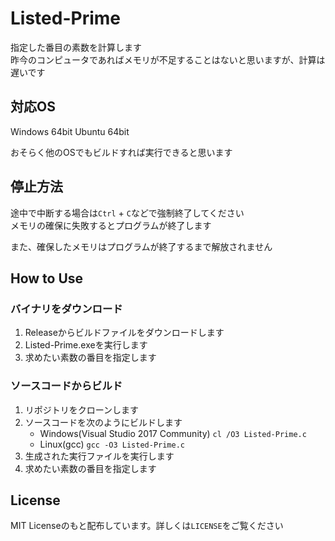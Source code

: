# Listed-Prime
指定した番目の素数を計算します  
昨今のコンピュータであればメモリが不足することはないと思いますが、計算は遅いです

## 対応OS
Windows 64bit
Ubuntu 64bit

おそらく他のOSでもビルドすれば実行できると思います

## 停止方法
途中で中断する場合は`Ctrl` + `C`などで強制終了してください  
メモリの確保に失敗するとプログラムが終了します

また、確保したメモリはプログラムが終了するまで解放されません

## How to Use
### バイナリをダウンロード
1. Releaseからビルドファイルをダウンロードします
2. Listed-Prime.exeを実行します
3. 求めたい素数の番目を指定します

### ソースコードからビルド
1. リポジトリをクローンします
2. ソースコードを次のようにビルドします
   - Windows(Visual Studio 2017 Community)
     `cl /O3 Listed-Prime.c`
   - Linux(gcc)
     `gcc -O3 Listed-Prime.c`
3. 生成された実行ファイルを実行します
4. 求めたい素数の番目を指定します

## License
MIT Licenseのもと配布しています。詳しくは`LICENSE`をご覧ください